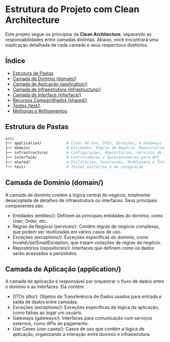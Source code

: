 # Estrutura do Projeto com Clean Architecture

Este projeto segue os princípios da **Clean Architecture**, separando as responsabilidades entre camadas distintas. Abaixo, você encontrará uma explicação detalhada de cada camada e seus respectivos diretórios.

## Índice

- [Estrutura de Pastas](#estrutura-de-pastas)
- [Camada de Domínio (domain/)](#camada-de-domínio-domain)
- [Camada de Aplicação (application/)](#camada-de-aplicação-application)
- [Camada de Infraestrutura (infrastructure/)](#camada-de-infraestrutura-infrastructure)
- [Camada de Interface (interface/)](#camada-de-interface-interface)
- [Recursos Compartilhados (shared/)](#recursos-compartilhados-shared)
- [Testes (test/)](#testes-test)
- [Melhorias e Refinamentos](#melhorias-e-refinamentos)

## Estrutura de Pastas

```bash
src/
├── application/           # Casos de Uso, DTOs, Exceções, e Gateways
├── domain/                # Entidades, Regras de Negócio, Repositórios e Serviços
├── infrastructure/        # Configurações, Repositórios, Serviços de Infraestrutura
├── interface/             # Controladores e Apresentadores para API
├── shared/                # Utilitários, Constantes, Middleware e Interceptores
└── test/                  # Testes unitários e de integração
```

## Camada de Domínio (domain/)

A camada de domínio contém a lógica central do negócio, totalmente desacoplada de detalhes de
infraestrutura ou interfaces. Seus principais componentes são:

- Entidades (entities/): Definem as principais entidades do domínio, como User, Order, etc.
- Regras de Negócio (services/): Contêm regras de negócio complexas, que podem ser reutilizadas
 em vários casos de uso.
- Exceções (exceptions/): Exceções específicas do domínio, como InvalidUserEmailException,
 que tratam violações de regras de negócio.
- Repositórios (repositories/): Interfaces que definem como os dados serão acessados
 e persistidos.

## Camada de Aplicação (application/)

A camada de aplicação é responsável por orquestrar o fluxo de dados entre
o domínio e as interfaces. Ela contém:

- DTOs (dto/): Objetos de Transferência de Dados usados para entrada e saída de dados entre camadas.
- Exceções (exceptions/): Exceções específicas de lógica de aplicação, como falhas ao logar um usuário.
- Gateways (gateways/): Interfaces para comunicação com serviços externos, como APIs de pagamento.
- Use Cases (use-cases/): Casos de uso que contêm a lógica de aplicação, organizando a interação entre domínio e infraestrutura.